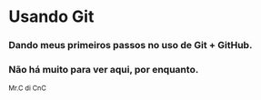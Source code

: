 # Usando Git

### Dando meus primeiros passos no uso de Git + GitHub.
### Não há muito para ver aqui, por enquanto.

<sub>Mr.C di CnC</sub>